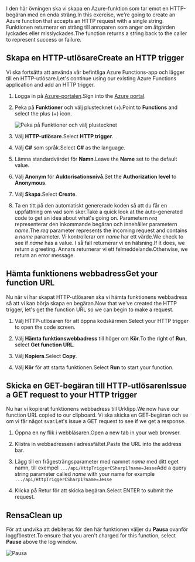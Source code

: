 <span data-ttu-id="78577-101">I den här övningen ska vi skapa en Azure-funktion som tar emot en HTTP-begäran med en enda sträng.</span><span class="sxs-lookup"><span data-stu-id="78577-101">In this exercise, we're going to create an Azure function that accepts an HTTP request with a single string.</span></span> <span data-ttu-id="78577-102">Funktionen returnerar en sträng till anroparen som anger om åtgärden lyckades eller misslyckades.</span><span class="sxs-lookup"><span data-stu-id="78577-102">The function returns a string back to the caller to represent success or failure.</span></span>

## <a name="create-an-http-trigger"></a><span data-ttu-id="78577-103">Skapa en HTTP-utlösare</span><span class="sxs-lookup"><span data-stu-id="78577-103">Create an HTTP trigger</span></span>

<span data-ttu-id="78577-104">Vi ska fortsätta att använda vår befintliga Azure Functions-app och lägger till en HTTP-utlösare.</span><span class="sxs-lookup"><span data-stu-id="78577-104">Let's continue using our existing Azure Functions application and add an HTTP trigger.</span></span>

1. <span data-ttu-id="78577-105">Logga in på [Azure-portalen](https://portal.azure.com?azure-portal=true).</span><span class="sxs-lookup"><span data-stu-id="78577-105">Sign into the [Azure portal](https://portal.azure.com?azure-portal=true).</span></span>

1. <span data-ttu-id="78577-106">Peka på **Funktioner** och välj plustecknet (+).</span><span class="sxs-lookup"><span data-stu-id="78577-106">Point to **Functions** and select the plus (+) icon.</span></span>

    ![Peka på Funktioner och välj plustecknet](../media-drafts/4-hover-function.png)

1. <span data-ttu-id="78577-108">Välj **HTTP-utlösare**.</span><span class="sxs-lookup"><span data-stu-id="78577-108">Select **HTTP trigger**.</span></span>

1. <span data-ttu-id="78577-109">Välj **C#** som språk.</span><span class="sxs-lookup"><span data-stu-id="78577-109">Select **C#** as the language.</span></span> 

1. <span data-ttu-id="78577-110">Lämna standardvärdet för **Namn**.</span><span class="sxs-lookup"><span data-stu-id="78577-110">Leave the **Name** set to the default value.</span></span>

1. <span data-ttu-id="78577-111">Välj **Anonym** för **Auktorisationsnivå**.</span><span class="sxs-lookup"><span data-stu-id="78577-111">Set the **Authorization level** to **Anonymous**.</span></span>

1. <span data-ttu-id="78577-112">Välj **Skapa**.</span><span class="sxs-lookup"><span data-stu-id="78577-112">Select **Create**.</span></span>

1. <span data-ttu-id="78577-113">Ta en titt på den automatiskt genererade koden så att du får en uppfattning om vad som sker.</span><span class="sxs-lookup"><span data-stu-id="78577-113">Take a quick look at the auto-generated code to get an idea about what's going on.</span></span> <span data-ttu-id="78577-114">Parametern *req* representerar den inkommande begäran och innehåller parametern *name*.</span><span class="sxs-lookup"><span data-stu-id="78577-114">The *req* parameter represents the incoming request and contains a *name* parameter.</span></span> <span data-ttu-id="78577-115">Vi kontrollerar om *name* har ett värde.</span><span class="sxs-lookup"><span data-stu-id="78577-115">We check to see if *name* has a value.</span></span> <span data-ttu-id="78577-116">I så fall returnerar vi en hälsning.</span><span class="sxs-lookup"><span data-stu-id="78577-116">If it does, we return a greeting.</span></span> <span data-ttu-id="78577-117">Annars returnerar vi ett felmeddelande.</span><span class="sxs-lookup"><span data-stu-id="78577-117">Otherwise, we return an error message.</span></span>

## <a name="get-your-function-url"></a><span data-ttu-id="78577-118">Hämta funktionens webbadress</span><span class="sxs-lookup"><span data-stu-id="78577-118">Get your function URL</span></span>

<span data-ttu-id="78577-119">Nu när vi har skapat HTTP-utlösaren ska vi hämta funktionens webbadress så att vi kan börja skapa en begäran.</span><span class="sxs-lookup"><span data-stu-id="78577-119">Now that we've created the HTTP trigger, let's get the function URL so we can begin to make a request.</span></span>

1. <span data-ttu-id="78577-120">Välj HTTP-utlösaren för att öppna kodskärmen.</span><span class="sxs-lookup"><span data-stu-id="78577-120">Select your HTTP trigger to open the code screen.</span></span>

1. <span data-ttu-id="78577-121">Välj **Hämta funktionswebbadress** till höger om **Kör**.</span><span class="sxs-lookup"><span data-stu-id="78577-121">To the right of **Run**, select **Get function URL**.</span></span>

1. <span data-ttu-id="78577-122">Välj **Kopiera**.</span><span class="sxs-lookup"><span data-stu-id="78577-122">Select **Copy**.</span></span>

1. <span data-ttu-id="78577-123">Välj **Kör** för att starta funktionen.</span><span class="sxs-lookup"><span data-stu-id="78577-123">Select **Run** to start your function.</span></span>

## <a name="issue-a-get-request-to-your-http-trigger"></a><span data-ttu-id="78577-124">Skicka en GET-begäran till HTTP-utlösaren</span><span class="sxs-lookup"><span data-stu-id="78577-124">Issue a GET request to your HTTP trigger</span></span>

<span data-ttu-id="78577-125">Nu har vi kopierat funktionens webbadress till Urklipp.</span><span class="sxs-lookup"><span data-stu-id="78577-125">We now have our function URL copied to our clipboard.</span></span> <span data-ttu-id="78577-126">Vi ska skicka en GET-begäran och se om vi får något svar.</span><span class="sxs-lookup"><span data-stu-id="78577-126">Let's issue a GET request to see if we get a response.</span></span>

1. <span data-ttu-id="78577-127">Öppna en ny flik i webbläsaren.</span><span class="sxs-lookup"><span data-stu-id="78577-127">Open a new tab in your web browser.</span></span>

1. <span data-ttu-id="78577-128">Klistra in webbadressen i adressfältet.</span><span class="sxs-lookup"><span data-stu-id="78577-128">Paste the URL into the address bar.</span></span>

1. <span data-ttu-id="78577-129">Lägg till en frågesträngsparameter med namnet *name* med ditt eget namn, till exempel `.../api/HttpTriggerCSharp1?name=Jesse`</span><span class="sxs-lookup"><span data-stu-id="78577-129">Add a query string parameter called *name* with your name for example `.../api/HttpTriggerCSharp1?name=Jesse`</span></span>

1. <span data-ttu-id="78577-130">Klicka på Retur för att skicka begäran.</span><span class="sxs-lookup"><span data-stu-id="78577-130">Select ENTER to submit the request.</span></span>

## <a name="clean-up"></a><span data-ttu-id="78577-131">Rensa</span><span class="sxs-lookup"><span data-stu-id="78577-131">Clean up</span></span>

<span data-ttu-id="78577-132">För att undvika att debiteras för den här funktionen väljer du **Pausa** ovanför loggfönstret.</span><span class="sxs-lookup"><span data-stu-id="78577-132">To ensure that you aren't charged for this function, select **Pause** above the log window.</span></span>

![Pausa](../media-drafts/4-pause-timer.png)